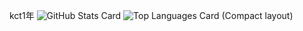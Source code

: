 kct1年
![GitHub Stats Card](https://github-readme-stats.vercel.app/api?username=PolyChromaticLithic&count_private=true&theme=dracula)
![Top Languages Card (Compact layout)](https://github-readme-stats.vercel.app/api/top-langs/?username=PolyChromaticLithic&layout=compact&theme=dracula)

